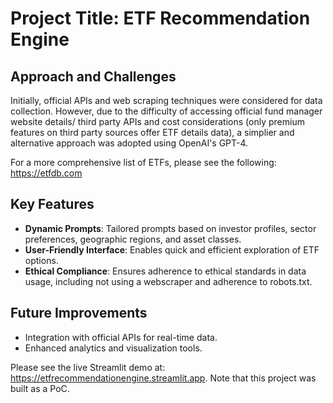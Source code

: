 # Project Title: ETF Recommendation Engine

## Approach and Challenges

Initially, official APIs and web scraping techniques were considered for data collection. However, due to the difficulty of accessing official fund manager website details/ third party APIs and cost considerations (only premium features on third party sources offer ETF details data), a simplier and alternative approach was adopted using OpenAI's GPT-4. 

For a more comprehensive list of ETFs, please see the following: https://etfdb.com

## Key Features

- **Dynamic Prompts**: Tailored prompts based on investor profiles, sector preferences, geographic regions, and asset classes.
- **User-Friendly Interface**: Enables quick and efficient exploration of ETF options.
- **Ethical Compliance**: Ensures adherence to ethical standards in data usage, including not using a webscraper and adherence to robots.txt.

## Future Improvements

- Integration with official APIs for real-time data.
- Enhanced analytics and visualization tools.

Please see the live Streamlit demo at: https://etfrecommendationengine.streamlit.app.
Note that this project was built as a PoC.
